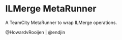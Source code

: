 ILMerge MetaRunner
=======================================

A TeamCity MetaRunner to wrap ILMerge operations.

@HowardvRooijen | @endjin